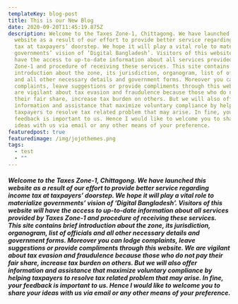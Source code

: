 ```yaml
---
templateKey: blog-post
title: This is our New Blog
date: 2020-09-20T11:45:19.875Z
description: Welcome to the Taxes Zone-1, Chittagong. We have launched this
  website as a result of our effort to provide better service regarding income
  tax at taxpayers’ doorstep. We hope it will play a vital role to materialize
  governments’ vision of ‘Digital Bangladesh’. Visitors of this website will
  have the access to up-to-date information about all services provided by Taxes
  Zone-1 and procedure of receiving these services. This site contains brief
  introduction about the zone, its jurisdiction, organogram, list of officials
  and all other necessary details and government forms. Moreover you can lodge
  complaints, leave suggestions or provide compliments through this website. We
  are vigilant about tax evasion and fraudulence because those who do not pay
  their fair share, increase tax burden on others. But we will also offer
  information and assistance that maximize voluntary compliance by helping
  taxpayers to resolve tax related problem that may arise. In fine, your
  feedback is important to us. Hence I would like to welcome you to share your
  ideas with us via email or any other means of your preference.
featuredpost: true
featuredimage: /img/jojothemes.png
tags:
  - test
  - ""
---
```

<!--StartFragment-->

##### Welcome to the Taxes Zone-1, Chittagong. We have launched this website as a result of our effort to provide better service regarding income tax at taxpayers’ doorstep. We hope it will play a vital role to materialize governments’ vision of ‘Digital Bangladesh’. Visitors of this website will have the access to up-to-date information about all services provided by Taxes Zone-1 and procedure of receiving these services. This site contains brief introduction about the zone, its jurisdiction, organogram, list of officials and all other necessary details and government forms. Moreover you can lodge complaints, leave suggestions or provide compliments through this website. We are vigilant about tax evasion and fraudulence because those who do not pay their fair share, increase tax burden on others. But we will also offer information and assistance that maximize voluntary compliance by helping taxpayers to resolve tax related problem that may arise. In fine, your feedback is important to us. Hence I would like to welcome you to share your ideas with us via email or any other means of your preference.

<!--EndFragment-->